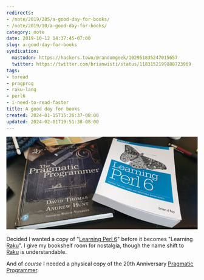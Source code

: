 ```yaml
---
redirects:
- /note/2019/285/a-good-day-for-books/
- /note/2019/10/a-good-day-for-books/
category: note
date: 2019-10-12 14:37:45-07:00
slug: a-good-day-for-books
syndication:
  mastodon: https://hackers.town/@randomgeek/102951835247015657
  twitter: https://twitter.com/brianwisti/status/1183152199888723969
tags:
- toread
- pragprog
- raku-lang
- perl6
- i-need-to-read-faster
title: A good day for books
created: 2024-01-15T15:26:37-08:00
updated: 2024-02-01T19:51:38-08:00
---
```


![attachments/img/2019/cover-2019-10-12.jpg](../../../attachments/img/2019/cover-2019-10-12.jpg)

Decided I wanted a copy of "[Learning Perl 6](https://www.learningperl6.com/)" before it becomes "Learning [Raku](http://blogs.perl.org/users/ovid/2019/10/larry-has-approved-renaming-perl-6-to-raku.html)". I give my bookshelf room for nostalgia, though the name shift to [Raku](../../../card/Raku.md) is understandable.

And of *course* I needed a physical copy of the 20th Anniversary [Pragmatic Programmer](https://pragprog.com/book/tpp20/the-pragmatic-programmer-20th-anniversary-edition).
